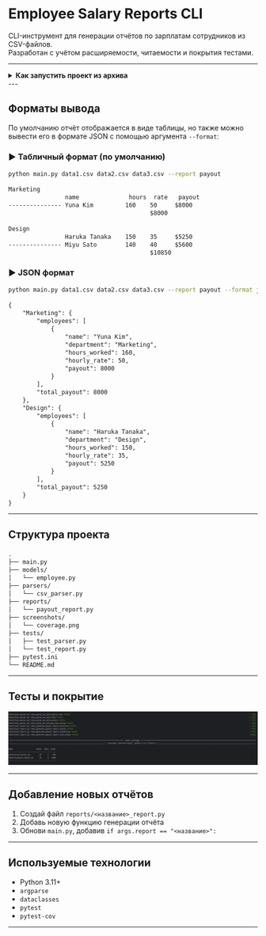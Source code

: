 # Employee Salary Reports CLI

CLI-инструмент для генерации отчётов по зарплатам сотрудников из CSV-файлов.  
Разработан с учётом расширяемости, читаемости и покрытия тестами.

---
<details>
<summary><strong>Как запустить проект из архива</strong></summary>



1. **Распакуйте архив** в удобную папку:

   ```
   employee-report-cli/
   ├── main.py
   ├── models/
   ├── parsers/
   ├── reports/
   ├── tests/
   ├── README.md
   └── pytest.ini
   ```

2. **Создайте виртуальное окружение** и активируйте его:

   **Windows:**
   ```bash
   python -m venv .venv
   .venv\Scripts\activate
   ```

   **macOS / Linux:**
   ```bash
   python3 -m venv .venv
   source .venv/bin/activate
   ```

3. **Установите зависимости для тестов:**
   ```bash
   pip install pytest pytest-cov
   ```

4. **Запустите тесты с покрытием:**
   ```bash
   pytest -v --cov=parsers --cov=reports
   ```

5. **Запуск CLI для генерации отчёта:**
   ```bash
   python main.py data1.csv data2.csv data3.csv --report payout
   ```

   Убедитесь, что `data1.csv`, `data2.csv`, `data3.csv` находятся рядом с `main.py`.

</details>
---

##  Форматы вывода

По умолчанию отчёт отображается в виде таблицы, но также можно вывести его в формате JSON с помощью аргумента `--format`:

### ▶ Табличный формат (по умолчанию)

```bash
python main.py data1.csv data2.csv data3.csv --report payout
```

```
Marketing
                name              hours  rate   payout
--------------- Yuna Kim         160    50     $8000
                                        $8000

Design
                Haruka Tanaka    150    35     $5250
--------------- Miyu Sato        140    40     $5600
                                        $10850
```


### ▶ JSON формат 


```bash
python main.py data1.csv data2.csv data3.csv --report payout --format json
```

```
{
    "Marketing": {
        "employees": [
            {
                "name": "Yuna Kim",
                "department": "Marketing",
                "hours_worked": 160,
                "hourly_rate": 50,
                "payout": 8000
            }
        ],
        "total_payout": 8000
    },
    "Design": {
        "employees": [
            {
                "name": "Haruka Tanaka",
                "department": "Design",
                "hours_worked": 150,
                "hourly_rate": 35,
                "payout": 5250
            }
        ],
        "total_payout": 5250
    }
}
```

---

## Структура проекта

```
.
├── main.py
├── models/
│   └── employee.py
├── parsers/
│   └── csv_parser.py
├── reports/
│   └── payout_report.py
├── screenshots/
│   └── coverage.png
├── tests/
│   ├── test_parser.py
│   └── test_report.py
├── pytest.ini
└── README.md
```

---

## Тесты и покрытие
![Тесты и покрытие](screenshots/coverage.png)

---

## Добавление новых отчётов

1. Создай файл `reports/<название>_report.py`
2. Добавь новую функцию генерации отчёта
3. Обнови `main.py`, добавив `if args.report == "<название>":`

---

## Используемые технологии

- Python 3.11+
- `argparse`
- `dataclasses`
- `pytest`
- `pytest-cov`

---
